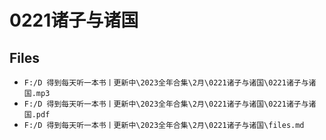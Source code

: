 # 0221诸子与诸国

## Files

- `F:/D 得到每天听一本书丨更新中\2023全年合集\2月\0221诸子与诸国\0221诸子与诸国.mp3`
- `F:/D 得到每天听一本书丨更新中\2023全年合集\2月\0221诸子与诸国\0221诸子与诸国.pdf`
- `F:/D 得到每天听一本书丨更新中\2023全年合集\2月\0221诸子与诸国\files.md`
